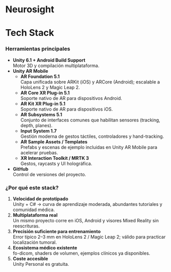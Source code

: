 # Neurosight

# Tech Stack

### Herramientas principales
- **Unity 6.1 + Android Build Support**  
  Motor 3D y compilación multiplataforma.
- **Unity AR Mobile**  
  - **AR Foundation 5.1**  
  Capa unificada sobre ARKit (iOS) y ARCore (Android); escalable a HoloLens 2 y Magic Leap 2.
  - **AR Core XR Plug-in 5.1**  
  Soporte nativo de AR para dispositivos Android.
  - **AR Kit XR Plug-in 5.1**  
  Soporte nativo de AR para dispositivos iOS.
  - **AR Subsystems 5.1**  
  Conjunto de interfaces comunes que habilitan sensores (tracking, depth, planes).
  - **Input System 1.7**  
  Gestión moderna de gestos táctiles, controladores y hand-tracking.
  - **AR Sample Assets / Templates**  
  Prefabs y escenas de ejemplo incluidas en Unity AR Mobile para acelerar pruebas.
  - **XR Interaction Toolkit / MRTK 3**  
  Gestos, raycasts y UI holográfica.
- **GitHub**  
  Control de versiones del proyecto.

### ¿Por qué este stack?
1. **Velocidad de prototipado**  
   Unity + C# → curva de aprendizaje moderada, abundantes tutoriales y comunidad médica.
2. **Multiplataforma real**  
   Un mismo proyecto corre en iOS, Android y visores Mixed Reality sin reescrituras.
3. **Precisión suficiente para entrenamiento**  
   Error típico 2–3 mm en HoloLens 2 / Magic Leap 2; válido para practicar localización tumoral.
4. **Ecosistema médico existente**  
   fo-dicom, shaders de volumen, ejemplos clínicos ya disponibles.
5. **Coste accesible**  
   Unity Personal es gratuita.

